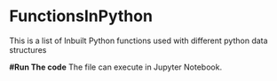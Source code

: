 # FunctionsInPython
This is a list of Inbuilt Python functions used with different python data structures

**#Run The code**
The file can execute in Jupyter Notebook.
